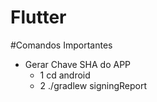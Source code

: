 # Flutter

#Comandos Importantes

- Gerar Chave SHA do APP
    - 1 cd android
    - 2 ./gradlew signingReport
